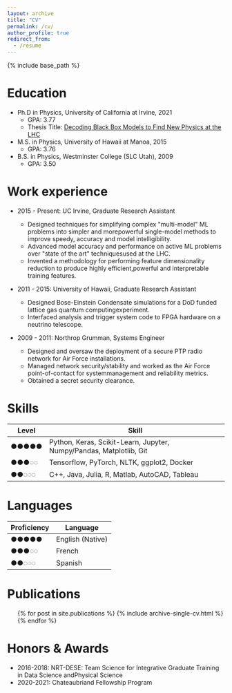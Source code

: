 ```yaml
---
layout: archive
title: "CV"
permalink: /cv/
author_profile: true
redirect_from:
  - /resume
---
```


{% include base_path %}

Education
======
* Ph.D in Physics, University of California at Irvine, 2021
  * GPA: 3.77
  * Thesis Title: [Decoding Black Box Models to Find New Physics at the LHC](https://escholarship.org/uc/item/63x9r13b)
* M.S. in Physics, University of Hawaii at Manoa, 2015
  * GPA: 3.76
* B.S. in Physics, Westminster College (SLC Utah), 2009
  * GPA: 3.50

Work experience
======
* 2015 - Present: UC Irvine, Graduate Research Assistant
  * Designed techniques for simplifying complex "multi-model" ML problems into simpler and morepowerful single-model methods to improve speedy, accuracy and model intelligibility.
  * Advanced model accuracy and performance on active ML problems over "state of the art" techniquesused at the LHC.
  * Invented a methodology for performing feature dimensionality reduction to produce highly efficient,powerful and interpretable training features.

* 2011 - 2015: University of Hawaii, Graduate Research Assistant
  * Designed Bose-Einstein Condensate simulations for a DoD funded lattice gas quantum computingexperiment.
  * Interfaced analysis and trigger system code to FPGA hardware on a neutrino telescope.

* 2009 - 2011: Northrop Grumman, Systems Engineer
  * Designed and oversaw the deployment of a secure PTP radio network for Air Force installations.
  * Managed network security/stability and worked as the Air Force point-of-contact for systemmanagement and reliability metrics.
  * Obtained a secret security clearance.
  
Skills
======

| Level | Skill |
|-------|-------|
|●●●●●  | Python, Keras, Scikit-Learn, Jupyter, Numpy/Pandas, Matplotlib, Git |
|●●●◌◌  | Tensorflow, PyTorch, NLTK, ggplot2, Docker |
|●●◌◌◌  | C++, Java, Julia, R, Matlab, AutoCAD, Tableau |

Languages
======

| Proficiency | Language |
|-------|-------|
|●●●●●  | English (Native) |
|●●●◌◌  | French |
|●●◌◌◌  | Spanish |

Publications
======
  <ul>{% for post in site.publications %}
    {% include archive-single-cv.html %}
  {% endfor %}</ul>

  Honors & Awards
======
* 2016-2018: NRT-DESE: Team Science for Integrative Graduate Training in Data Science andPhysical Science
* 2020-2021: Chateaubriand Fellowship Program
  
<!-- Talks
======
  <ul>{% for post in site.talks %}
    {% include archive-single-talk-cv.html %}
  {% endfor %}</ul>
  
Teaching
======
  <ul>{% for post in site.teaching %}
    {% include archive-single-cv.html %}
  {% endfor %}</ul>
  
Service and leadership
======
* Currently signed in to 43 different slack teams -->
